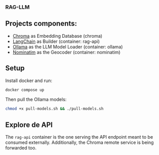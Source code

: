### RAG-LLM

## Projects components:
- [Chroma](https://github.com/chroma-core/chroma) as Embedding Database (chroma)
- [LangChain](https://www.langchain.com/) as Builder (container: rag-api)
- [Ollama](https://ollama.com/) as the LLM Model Loader (container: ollama)
- [Nominatim](https://nominatim.org/) as the Geocoder (container: nominatim)

## Setup
Install docker and run:
```bash
docker compose up
```

Then pull the Ollama models:
```bash
chmod +x pull-models.sh && ./pull-models.sh
```

## Explore de API
The `rag-api` container is the one serving the API endpoint meant to be consumed externally. Additionally, the Chroma remote service is being forwarded too.
